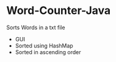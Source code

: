 # Word-Counter-Java
Sorts Words in a txt file
- GUI
- Sorted using HashMap 
- Sorted in ascending order
